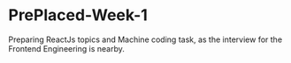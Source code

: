 # PrePlaced-Week-1

Preparing ReactJs topics and Machine coding task, as the interview for the Frontend Engineering is nearby.
